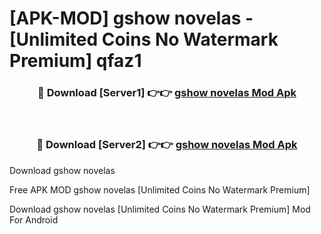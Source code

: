 # [APK-MOD] gshow  novelas - [Unlimited Coins No Watermark Premium] qfaz1



<div align="center">
<h3>🔴 Download [Server1] 👉👉 <a href="https://momento.my/?title=gshow__novelas">gshow  novelas Mod Apk</a></h3><br>

<h3>🔴 Download [Server2] 👉👉 <a href="https://momento.my/?title=gshow__novelas">gshow  novelas Mod Apk</a></h3>
</div>



Download gshow  novelas 

Free APK MOD gshow  novelas [Unlimited Coins No Watermark Premium]

Download gshow  novelas [Unlimited Coins No Watermark Premium] Mod For Android

